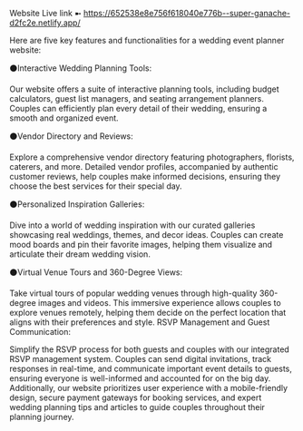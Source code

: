 Website Live link ➼ https://652538e8e756f618040e776b--super-ganache-d2fc2e.netlify.app/

Here are five key features and functionalities for a wedding event planner website:

⚫Interactive Wedding Planning Tools:

Our website offers a suite of interactive planning tools, including budget calculators, guest list managers, and seating arrangement planners. Couples can efficiently plan every detail of their wedding, ensuring a smooth and organized event.

⚫Vendor Directory and Reviews:

Explore a comprehensive vendor directory featuring photographers, florists, caterers, and more. Detailed vendor profiles, accompanied by authentic customer reviews, help couples make informed decisions, ensuring they choose the best services for their special day.

⚫Personalized Inspiration Galleries:

Dive into a world of wedding inspiration with our curated galleries showcasing real weddings, themes, and decor ideas. Couples can create mood boards and pin their favorite images, helping them visualize and articulate their dream wedding vision.

⚫Virtual Venue Tours and 360-Degree Views:

Take virtual tours of popular wedding venues through high-quality 360-degree images and videos. This immersive experience allows couples to explore venues remotely, helping them decide on the perfect location that aligns with their preferences and style.
RSVP Management and Guest Communication:

Simplify the RSVP process for both guests and couples with our integrated RSVP management system. Couples can send digital invitations, track responses in real-time, and communicate important event details to guests, ensuring everyone is well-informed and accounted for on the big day.
Additionally, our website prioritizes user experience with a mobile-friendly design, secure payment gateways for booking services, and expert wedding planning tips and articles to guide couples throughout their planning journey.